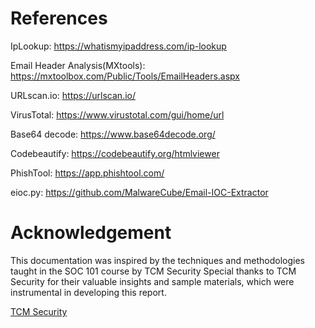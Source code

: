# References

IpLookup: https://whatismyipaddress.com/ip-lookup

Email Header Analysis(MXtools): https://mxtoolbox.com/Public/Tools/EmailHeaders.aspx

URLscan.io: https://urlscan.io/

VirusTotal: https://www.virustotal.com/gui/home/url

Base64 decode: https://www.base64decode.org/

Codebeautify: https://codebeautify.org/htmlviewer

PhishTool: https://app.phishtool.com/

eioc.py: https://github.com/MalwareCube/Email-IOC-Extractor

# Acknowledgement 

This documentation was inspired by the techniques and methodologies taught in the SOC 101 course by TCM Security
Special thanks to TCM Security for their valuable insights and sample materials, which were instrumental in developing this report.

[TCM Security](https://tcm-sec.com)
